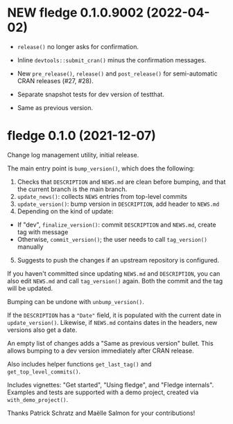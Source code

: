 # NEW fledge 0.1.0.9002 (2022-04-02)

- `release()` no longer asks for confirmation.
- Inline `devtools::submit_cran()` minus the confirmation messages.

- New `pre_release()`, `release()` and `post_release()` for semi-automatic CRAN releases (#27, #28).
- Separate snapshot tests for dev version of testthat.

- Same as previous version.

# fledge 0.1.0 (2021-12-07)

Change log management utility, initial release.

The main entry point is `bump_version()`, which does the following:

1. Checks that `DESCRIPTION` and `NEWS.md` are clean before bumping, and that the current branch is the main branch.
2. `update_news()`: collects `NEWS` entries from top-level commits
3. `update_version()`: bump version in `DESCRIPTION`, add header to `NEWS.md`
4. Depending on the kind of update:
  - If "dev", `finalize_version()`: commit `DESCRIPTION` and `NEWS.md`, create tag with message
  - Otherwise, `commit_version()`; the user needs to call `tag_version()` manually
5. Suggests to push the changes if an upstream repository is configured.

If you haven't committed since updating `NEWS.md` and `DESCRIPTION`, you can also edit `NEWS.md` and call `tag_version()` again.
Both the commit and the tag will be updated.

Bumping can be undone with `unbump_version()`.

If the `DESCRIPTION` has a `"Date"` field, it is populated with the current date in `update_version()`.
Likewise, if `NEWS.md` contains dates in the headers, new versions also get a date.

An empty list of changes adds a "Same as previous version" bullet.
This allows bumping to a dev version immediately after CRAN release.

Also includes helper functions `get_last_tag()` and `get_top_level_commits()`.

Includes vignettes: "Get started", "Using fledge", and "Fledge internals".
Examples and tests are supported with a demo project, created via `with_demo_project()`.

Thanks Patrick Schratz and Maëlle Salmon for your contributions!


